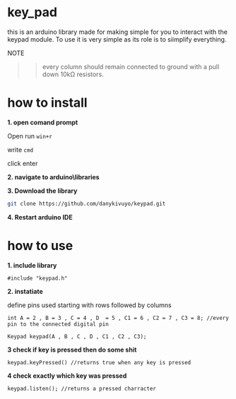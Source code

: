 # key_pad
this is an arduino library made for making simple for you to interact with the keypad module. To use it is very simple as its role is to siimplify everything.

NOTE
>>every column should remain connected to ground with a pull down 10kΩ resistors.

# how to install

**1. open comand prompt**

Open run
```win+r```

write
```cmd```

click enter

**2. navigate to arduino\libraries**

**3. Download the library**

```bash
git clone https://github.com/danykivuyo/keypad.git
```

**4. Restart arduino IDE**

# how to use

**1. include library**

```#include "keypad.h"```

**2. instatiate**

define pins used starting with rows followed by columns

```int A = 2 , B = 3 , C = 4 , D  = 5 , C1 = 6 , C2 = 7 , C3 = 8; //every pin to the connected digital pin```

```Keypad keypad(A , B , C , D , C1 , C2 , C3);```

**3 check if key is pressed then do some shit**

```keypad.keyPressed() //returns true when any key is pressed```

**4 check exactly which key was pressed**

```keypad.listen(); //returns a pressed charracter```
